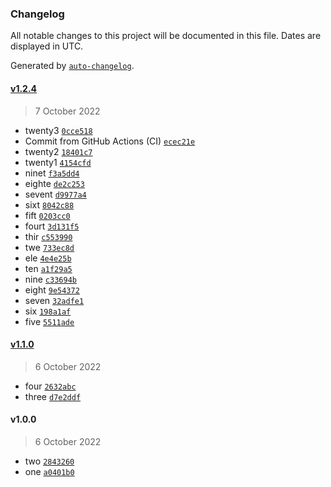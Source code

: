 ### Changelog

All notable changes to this project will be documented in this file. Dates are displayed in UTC.

Generated by [`auto-changelog`](https://github.com/CookPete/auto-changelog).

#### [v1.2.4](https://github.com/freddyz01/changelog/compare/v1.1.0...v1.2.4)

> 7 October 2022

- twenty3 [`0cce518`](https://github.com/freddyz01/changelog/commit/0cce518836eaa5a5f40d21083e3bbc6792e8b088)
- Commit from GitHub Actions (CI) [`ecec21e`](https://github.com/freddyz01/changelog/commit/ecec21e605b606915f79489b26f87917f392933a)
- twenty2 [`18401c7`](https://github.com/freddyz01/changelog/commit/18401c7dbd0b2248539a8300132a12321f4bc596)
- twenty1 [`4154cfd`](https://github.com/freddyz01/changelog/commit/4154cfd9803dfc448eea5e3bfa1d9cfc911c06b9)
- ninet [`f3a5dd4`](https://github.com/freddyz01/changelog/commit/f3a5dd47ee87f660c64c9bc31fea1826c425a394)
- eighte [`de2c253`](https://github.com/freddyz01/changelog/commit/de2c253baa26b4b6359ddfc8b9ac82bb5a63b877)
- sevent [`d9977a4`](https://github.com/freddyz01/changelog/commit/d9977a417193a1b91db730e228d340edd977da2f)
- sixt [`8042c88`](https://github.com/freddyz01/changelog/commit/8042c881e3d681617d000ae3e06faf41828b88c1)
- fift [`0203cc0`](https://github.com/freddyz01/changelog/commit/0203cc0c736e146c4cd236c1ff45ea7950b5ac0d)
- fourt [`3d131f5`](https://github.com/freddyz01/changelog/commit/3d131f543ed3964198e40b12911c558fe36b1f1c)
- thir [`c553990`](https://github.com/freddyz01/changelog/commit/c55399060f76fa6bbf41b7e0ca7ffda14125348b)
- twe [`733ec8d`](https://github.com/freddyz01/changelog/commit/733ec8d3b8a19917a4b8bf4af8b3b10bc628d2db)
- ele [`4e4e25b`](https://github.com/freddyz01/changelog/commit/4e4e25bfe848ac2f9c8b01bd114a8d5052535e17)
- ten [`a1f29a5`](https://github.com/freddyz01/changelog/commit/a1f29a538670b81a4d8640b04dde6b05ce3515b9)
- nine [`c33694b`](https://github.com/freddyz01/changelog/commit/c33694bc335b7888b45b13434a64399d7bf746f4)
- eight [`9e54372`](https://github.com/freddyz01/changelog/commit/9e543728c7a4847d8a2fefadb70f5eb7a47c2c50)
- seven [`32adfe1`](https://github.com/freddyz01/changelog/commit/32adfe1882ea82b8af3d25b34cae46b7e5d8c82a)
- six [`198a1af`](https://github.com/freddyz01/changelog/commit/198a1afef3f4284323df6dd0e476826ac89d4add)
- five [`5511ade`](https://github.com/freddyz01/changelog/commit/5511ade620b6dec44b0dfc561e2b4662d56d3b18)

#### [v1.1.0](https://github.com/freddyz01/changelog/compare/v1.0.0...v1.1.0)

> 6 October 2022

- four [`2632abc`](https://github.com/freddyz01/changelog/commit/2632abcb09f26ec6c0abb11577c12ce975835638)
- three [`d7e2ddf`](https://github.com/freddyz01/changelog/commit/d7e2ddfd306485451e35ae07d82eed3f68ff0f8e)

#### v1.0.0

> 6 October 2022

- two [`2843260`](https://github.com/freddyz01/changelog/commit/2843260dccdb32409f4c2bd73f8a8fd191326ec2)
- one [`a0401b0`](https://github.com/freddyz01/changelog/commit/a0401b02feceba2aa56614a9db982ed50a93c322)

